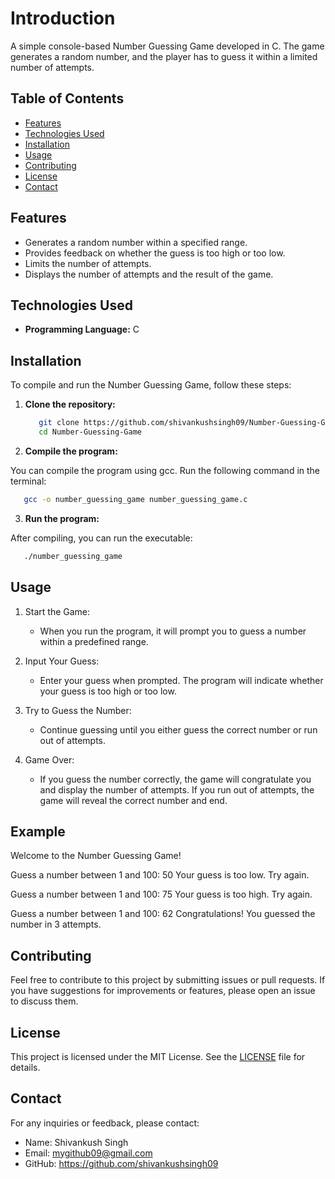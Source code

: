 # Introduction

A simple console-based Number Guessing Game developed in C. The game generates a random number, and the player has to guess it within a limited number of attempts.

## Table of Contents

- [Features](#features)
- [Technologies Used](#technologies-used)
- [Installation](#installation)
- [Usage](#usage)
- [Contributing](#contributing)
- [License](#license)
- [Contact](#contact)

## Features

- Generates a random number within a specified range.
- Provides feedback on whether the guess is too high or too low.
- Limits the number of attempts.
- Displays the number of attempts and the result of the game.

## Technologies Used

- **Programming Language:** C

## Installation

To compile and run the Number Guessing Game, follow these steps:

1. **Clone the repository:**

   ```bash
      git clone https://github.com/shivankushsingh09/Number-Guessing-Game.git
      cd Number-Guessing-Game

   ```

2. **Compile the program:**

You can compile the program using gcc. Run the following command in the terminal:

```bash
   gcc -o number_guessing_game number_guessing_game.c
```

3. **Run the program:**

After compiling, you can run the executable:

```bash
   ./number_guessing_game
```

## Usage

1. Start the Game:

   - When you run the program, it will prompt you to guess a number within a predefined range.

2. Input Your Guess:

   - Enter your guess when prompted. The program will indicate whether your guess is too high or too low.

3. Try to Guess the Number:

   - Continue guessing until you either guess the correct number or run out of attempts.

4. Game Over:

   - If you guess the number correctly, the game will congratulate you and display the number of attempts. If you run out of attempts, the game will reveal the correct number and end.

## Example

Welcome to the Number Guessing Game!

Guess a number between 1 and 100: 50
Your guess is too low. Try again.

Guess a number between 1 and 100: 75
Your guess is too high. Try again.

Guess a number between 1 and 100: 62
Congratulations! You guessed the number in 3 attempts.

## Contributing

Feel free to contribute to this project by submitting issues or pull requests. If you have suggestions for improvements or features, please open an issue to discuss them.

## License

This project is licensed under the MIT License. See the [LICENSE](https://github.com/shivankushsingh09/Number-Guessing-Game?tab=MIT-1-ov-file) file for details.

## Contact

For any inquiries or feedback, please contact:

- Name: Shivankush Singh
- Email: mygithub09@gmail.com
- GitHub: https://github.com/shivankushsingh09
